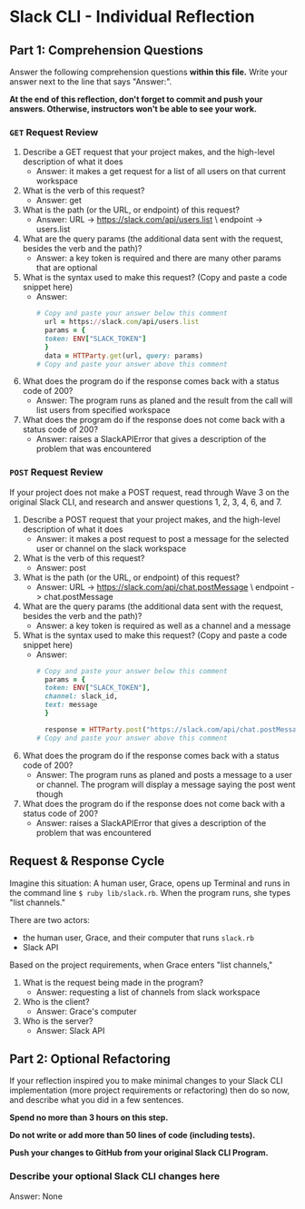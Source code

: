 # Slack CLI - Individual Reflection

## Part 1: Comprehension Questions

Answer the following comprehension questions **within this file.** Write your answer next to the line that says "Answer:".

**At the end of this reflection, don't forget to commit and push your answers. Otherwise, instructors won't be able to see your work.**

### `GET` Request Review

1. Describe a GET request that your project makes, and the high-level description of what it does
    - Answer: it makes a get request for a list of all users on that current workspace
1. What is the verb of this request?
    - Answer: get
1. What is the path (or the URL, or endpoint) of this request?
    - Answer: URL -> https://slack.com/api/users.list \ endpoint -> users.list
1. What are the query params (the additional data sent with the request, besides the verb and the path)?
    - Answer: a key token is required and there are many other params that are optional 
1. What is the syntax used to make this request? (Copy and paste a code snippet here)
    - Answer: 
      ```ruby
      # Copy and paste your answer below this comment
        url = https://slack.com/api/users.list
        params = {
        token: ENV["SLACK_TOKEN"]
        }
        data = HTTParty.get(url, query: params)
      # Copy and paste your answer above this comment
      ```
1. What does the program do if the response comes back with a status code of 200?
    - Answer: The program runs as planed and the result from the call will list users from specified workspace
1. What does the program do if the response does not come back with a status code of 200?
    - Answer: raises a SlackAPIError that gives a description of the problem that was encountered 

### `POST` Request Review

If your project does not make a POST request, read through Wave 3 on the original Slack CLI, and research and answer questions 1, 2, 3, 4, 6, and 7.

1. Describe a POST request that your project makes, and the high-level description of what it does
    - Answer: it makes a post request to post a message for the selected user or channel on the slack workspace
1. What is the verb of this request?
    - Answer: post
1. What is the path (or the URL, or endpoint) of this request?
    - Answer: URL -> https://slack.com/api/chat.postMessage \ endpoint -> chat.postMessage
1. What are the query params (the additional data sent with the request, besides the verb and the path)?
    - Answer: a key token is required as well as a channel and a message
1. What is the syntax used to make this request? (Copy and paste a code snippet here)
    - Answer:
      ```ruby
      # Copy and paste your answer below this comment
        params = {
        token: ENV["SLACK_TOKEN"],
        channel: slack_id,
        text: message
        }

        response = HTTParty.post("https://slack.com/api/chat.postMessage", query: params)
      # Copy and paste your answer above this comment
      ```
1. What does the program do if the response comes back with a status code of 200?
    - Answer: The program runs as planed and posts a message to a user or channel. The program will display a message saying the post went though
1. What does the program do if the response does not come back with a status code of 200?
    - Answer: raises a SlackAPIError that gives a description of the problem that was encountered 

## Request & Response Cycle

Imagine this situation: A human user, Grace, opens up Terminal and runs in the command line `$ ruby lib/slack.rb`. When the program runs, she types "list channels."

There are two actors:
  - the human user, Grace, and their computer that runs `slack.rb`
  - Slack API

Based on the project requirements, when Grace enters "list channels,"
1. What is the request being made in the program?
    - Answer: requesting a list of channels from slack workspace
1. Who is the client?
    - Answer: Grace's computer
1. Who is the server?
    - Answer: Slack API

## Part 2: Optional Refactoring

If your reflection inspired you to make minimal changes to your Slack CLI implementation (more project requirements or refactoring) then do so now, and describe what you did in a few sentences.

**Spend no more than 3 hours on this step.**

**Do not write or add more than 50 lines of code (including tests).**

**Push your changes to GitHub from your original Slack CLI Program.**

### Describe your optional Slack CLI changes here

Answer: None
